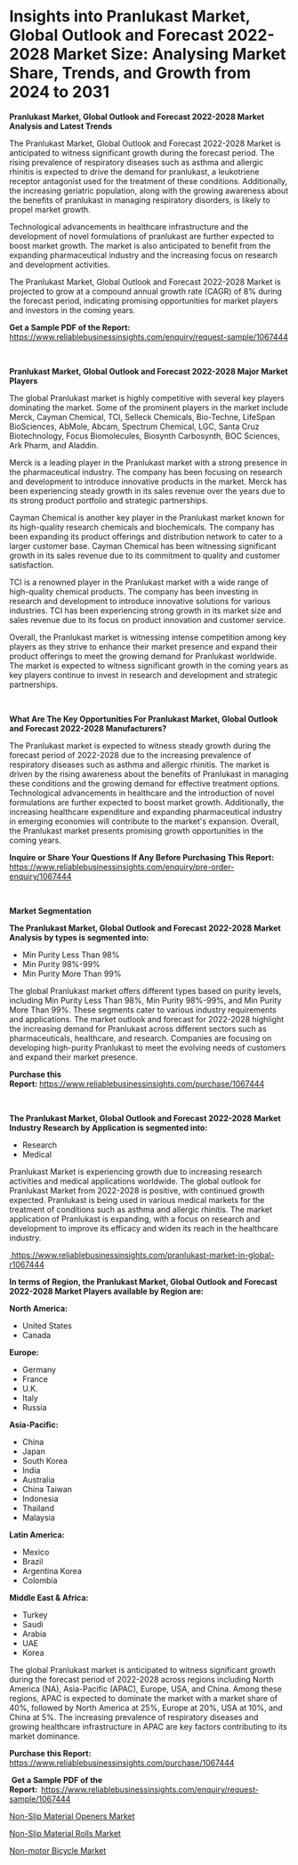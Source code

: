<p><h1>Insights into Pranlukast Market, Global Outlook and Forecast 2022-2028 Market Size: Analysing Market Share, Trends, and Growth from 2024 to 2031</h1></p><p><strong>Pranlukast Market, Global Outlook and Forecast 2022-2028 Market Analysis and Latest Trends</strong></p>
<p><p>The Pranlukast Market, Global Outlook and Forecast 2022-2028 Market is anticipated to witness significant growth during the forecast period. The rising prevalence of respiratory diseases such as asthma and allergic rhinitis is expected to drive the demand for pranlukast, a leukotriene receptor antagonist used for the treatment of these conditions. Additionally, the increasing geriatric population, along with the growing awareness about the benefits of pranlukast in managing respiratory disorders, is likely to propel market growth.</p><p>Technological advancements in healthcare infrastructure and the development of novel formulations of pranlukast are further expected to boost market growth. The market is also anticipated to benefit from the expanding pharmaceutical industry and the increasing focus on research and development activities.</p><p>The Pranlukast Market, Global Outlook and Forecast 2022-2028 Market is projected to grow at a compound annual growth rate (CAGR) of 8% during the forecast period, indicating promising opportunities for market players and investors in the coming years.</p></p>
<p><strong>Get a Sample PDF of the Report:&nbsp;</strong> <a href="https://www.reliablebusinessinsights.com/enquiry/request-sample/1067444">https://www.reliablebusinessinsights.com/enquiry/request-sample/1067444</a></p>
<p>&nbsp;</p>
<p><strong>Pranlukast Market, Global Outlook and Forecast 2022-2028 Major Market Players</strong></p>
<p><p>The global Pranlukast market is highly competitive with several key players dominating the market. Some of the prominent players in the market include Merck, Cayman Chemical, TCI, Selleck Chemicals, Bio-Techne, LifeSpan BioSciences, AbMole, Abcam, Spectrum Chemical, LGC, Santa Cruz Biotechnology, Focus Biomolecules, Biosynth Carbosynth, BOC Sciences, Ark Pharm, and Aladdin.</p><p>Merck is a leading player in the Pranlukast market with a strong presence in the pharmaceutical industry. The company has been focusing on research and development to introduce innovative products in the market. Merck has been experiencing steady growth in its sales revenue over the years due to its strong product portfolio and strategic partnerships.</p><p>Cayman Chemical is another key player in the Pranlukast market known for its high-quality research chemicals and biochemicals. The company has been expanding its product offerings and distribution network to cater to a larger customer base. Cayman Chemical has been witnessing significant growth in its sales revenue due to its commitment to quality and customer satisfaction.</p><p>TCI is a renowned player in the Pranlukast market with a wide range of high-quality chemical products. The company has been investing in research and development to introduce innovative solutions for various industries. TCI has been experiencing strong growth in its market size and sales revenue due to its focus on product innovation and customer service.</p><p>Overall, the Pranlukast market is witnessing intense competition among key players as they strive to enhance their market presence and expand their product offerings to meet the growing demand for Pranlukast worldwide. The market is expected to witness significant growth in the coming years as key players continue to invest in research and development and strategic partnerships.</p></p>
<p>&nbsp;</p>
<p><strong>What Are The Key Opportunities For Pranlukast Market, Global Outlook and Forecast 2022-2028 Manufacturers?</strong></p>
<p><p>The Pranlukast market is expected to witness steady growth during the forecast period of 2022-2028 due to the increasing prevalence of respiratory diseases such as asthma and allergic rhinitis. The market is driven by the rising awareness about the benefits of Pranlukast in managing these conditions and the growing demand for effective treatment options. Technological advancements in healthcare and the introduction of novel formulations are further expected to boost market growth. Additionally, the increasing healthcare expenditure and expanding pharmaceutical industry in emerging economies will contribute to the market's expansion. Overall, the Pranlukast market presents promising growth opportunities in the coming years.</p></p>
<p><strong>Inquire or Share Your Questions If Any Before Purchasing This Report:</strong> <a href="https://www.reliablebusinessinsights.com/enquiry/pre-order-enquiry/1067444">https://www.reliablebusinessinsights.com/enquiry/pre-order-enquiry/1067444</a></p>
<p>&nbsp;</p>
<p><strong>Market Segmentation</strong></p>
<p><strong>The Pranlukast Market, Global Outlook and Forecast 2022-2028 Market Analysis by types is segmented into:</strong></p>
<p><ul><li>Min Purity Less Than 98%</li><li>Min Purity 98%-99%</li><li>Min Purity More Than 99%</li></ul></p>
<p><p>The global Pranlukast market offers different types based on purity levels, including Min Purity Less Than 98%, Min Purity 98%-99%, and Min Purity More Than 99%. These segments cater to various industry requirements and applications. The market outlook and forecast for 2022-2028 highlight the increasing demand for Pranlukast across different sectors such as pharmaceuticals, healthcare, and research. Companies are focusing on developing high-purity Pranlukast to meet the evolving needs of customers and expand their market presence.</p></p>
<p><strong>Purchase this Report:&nbsp;</strong><a href="https://www.reliablebusinessinsights.com/purchase/1067444">https://www.reliablebusinessinsights.com/purchase/1067444</a></p>
<p>&nbsp;</p>
<p><strong>The Pranlukast Market, Global Outlook and Forecast 2022-2028 Market Industry Research by Application is segmented into:</strong></p>
<p><ul><li>Research</li><li>Medical</li></ul></p>
<p><p>Pranlukast Market is experiencing growth due to increasing research activities and medical applications worldwide. The global outlook for Pranlukast Market from 2022-2028 is positive, with continued growth expected. Pranlukast is being used in various medical markets for the treatment of conditions such as asthma and allergic rhinitis. The market application of Pranlukast is expanding, with a focus on research and development to improve its efficacy and widen its reach in the healthcare industry.</p></p>
<p><a href="https://www.reliablebusinessinsights.com/pranlukast-market-in-global-r1067444">&nbsp;https://www.reliablebusinessinsights.com/pranlukast-market-in-global-r1067444</a></p>
<p><strong>In terms of Region, the Pranlukast Market, Global Outlook and Forecast 2022-2028 Market Players available by Region are:</strong></p>
<p>
    <p> <strong> North America: </strong>
        <ul>
            <li>United States</li>
            <li>Canada</li>
        </ul>
        </p> 
    <p> <strong> Europe: </strong>
        <ul>
            <li>Germany</li>
            <li>France</li>
            <li>U.K.</li>
            <li>Italy</li>
            <li>Russia</li>
        </ul>
        </p> 
    <p> <strong> Asia-Pacific: </strong>
        <ul>
            <li>China</li>
            <li>Japan</li>
            <li>South Korea</li>
            <li>India</li>
            <li>Australia</li>
            <li>China Taiwan</li>
            <li>Indonesia</li>
            <li>Thailand</li>
            <li>Malaysia</li>
        </ul>
        </p> 
    <p> <strong> Latin America: </strong>
        <ul>
            <li>Mexico</li>
            <li>Brazil</li>
            <li>Argentina Korea</li>
            <li>Colombia</li>
        </ul>
        </p> 
    <p> <strong> Middle East & Africa: </strong>
        <ul>
            <li>Turkey</li>
            <li>Saudi</li>
            <li>Arabia</li>
            <li>UAE</li>
            <li>Korea</li>
        </ul>
    </p>
    </p>
<p><p>The global Pranlukast market is anticipated to witness significant growth during the forecast period of 2022-2028 across regions including North America (NA), Asia-Pacific (APAC), Europe, USA, and China. Among these regions, APAC is expected to dominate the market with a market share of 40%, followed by North America at 25%, Europe at 20%, USA at 10%, and China at 5%. The increasing prevalence of respiratory diseases and growing healthcare infrastructure in APAC are key factors contributing to its market dominance.</p></p>
<p><strong>Purchase this Report: </strong><a href="https://www.reliablebusinessinsights.com/purchase/1067444">https://www.reliablebusinessinsights.com/purchase/1067444</a></p>
<p>&nbsp;<strong>Get a Sample PDF of the Report:&nbsp;&nbsp;</strong><a href="https://www.reliablebusinessinsights.com/enquiry/request-sample/1067444">https://www.reliablebusinessinsights.com/enquiry/request-sample/1067444</a></p>
<p><strong></strong></p>
<p><p><a href="https://github.com/RoccoManning/Market-Research-Report-List-6/blob/main/non-slip-material-openers-market.md">Non-Slip Material Openers Market</a></p><p><a href="https://github.com/gulaimolin/Market-Research-Report-List-5/blob/main/non-slip-material-rolls-market.md">Non-Slip Material Rolls Market</a></p><p><a href="https://github.com/ranaacryptoaddmin/Market-Research-Report-List-1/blob/main/non-motor-bicycle-market.md">Non-motor Bicycle Market</a></p></p>